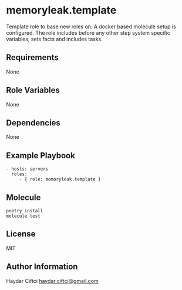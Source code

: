 memoryleak.template
===================

Template role to base new roles on. A docker based molecule setup is configured. The role includes before any other step system specific variables, sets facts and includes tasks.

Requirements
------------
None

Role Variables
--------------
None

Dependencies
------------
None

Example Playbook
----------------
    - hosts: servers
      roles:
         - { role: memoryleak.template }

Molecule
--------
    poetry install
    molecule test

License
-------
MIT

Author Information
------------------
Haydar Ciftci <haydar.ciftci@gmail.com>
